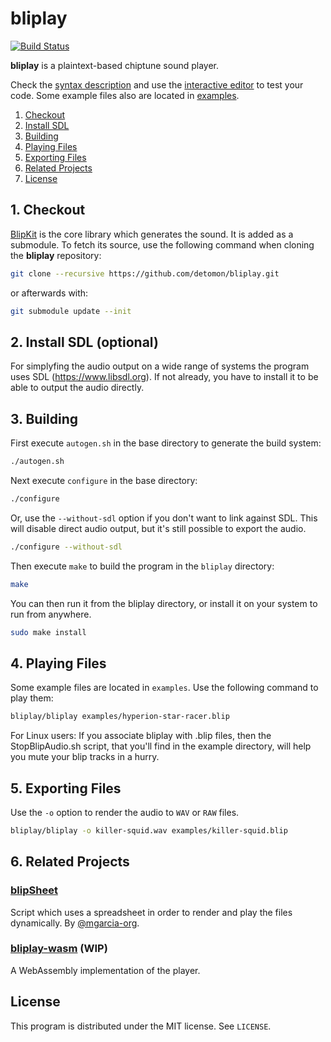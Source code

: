 # bliplay

[![Build Status](https://api.travis-ci.org/detomon/bliplay.svg?branch=master)](https://travis-ci.org/detomon/bliplay)

**bliplay** is a plaintext-based chiptune sound player.

Check the [syntax description](SYNTAX.md) and use the [interactive editor](https://detomon.github.io/bliplay-wasm) to test your code. Some example files also are located in [examples](examples).

1. [Checkout](#1-checkout)
2. [Install SDL](#2-install-sdl-optional)
3. [Building](#3-building)
4. [Playing Files](#4-playing-files)
5. [Exporting Files](#5-exporting-files)
6. [Related Projects](#6-related-projects)
7. [License](#license)

## 1. Checkout

[BlipKit](https://github.com/detomon/BlipKit) is the core library which generates the sound.
It is added as a submodule.  To fetch its source, 
use the following command when cloning the **bliplay** repository:

```sh
git clone --recursive https://github.com/detomon/bliplay.git
```

or afterwards with:

```sh
git submodule update --init
```

## 2. Install SDL (optional)

For simplyfing the audio output on a wide range of systems the program uses SDL (<https://www.libsdl.org>).
If not already, you have to install it to be able to output the audio directly.

## 3. Building

First execute `autogen.sh` in the base directory to generate the build system:

```sh
./autogen.sh
```

Next execute `configure` in the base directory:

```sh
./configure
```

Or, use the `--without-sdl` option if you don't want to link against SDL. This will disable direct audio output, but it's still possible to export the audio.

```sh
./configure --without-sdl
```

Then execute `make` to build the program in the `bliplay` directory:

```sh
make
```

You can then run it from the bliplay directory, or install it on your system to run from anywhere.

```sh
sudo make install
```

## 4. Playing Files

Some example files are located in `examples`. Use the following command to play them:

```sh
bliplay/bliplay examples/hyperion-star-racer.blip
```

For Linux users:
If you associate bliplay with .blip files,
then the StopBlipAudio.sh script, that you'll find in the example directory,
will help you mute your blip tracks in a hurry.

## 5. Exporting Files

Use the `-o` option to render the audio to `WAV` or `RAW` files.

```sh
bliplay/bliplay -o killer-squid.wav examples/killer-squid.blip
```

## 6. Related Projects

### [blipSheet](https://github.com/mgarcia-org/blipSheet)

Script which uses a spreadsheet in order to render and play the files dynamically. By [@mgarcia-org](https://github.com/mgarcia-org/).

### [bliplay-wasm](https://github.com/detomon/bliplay-wasm) (WIP)

A WebAssembly implementation of the player.

## License

This program is distributed under the MIT license. See `LICENSE`.
